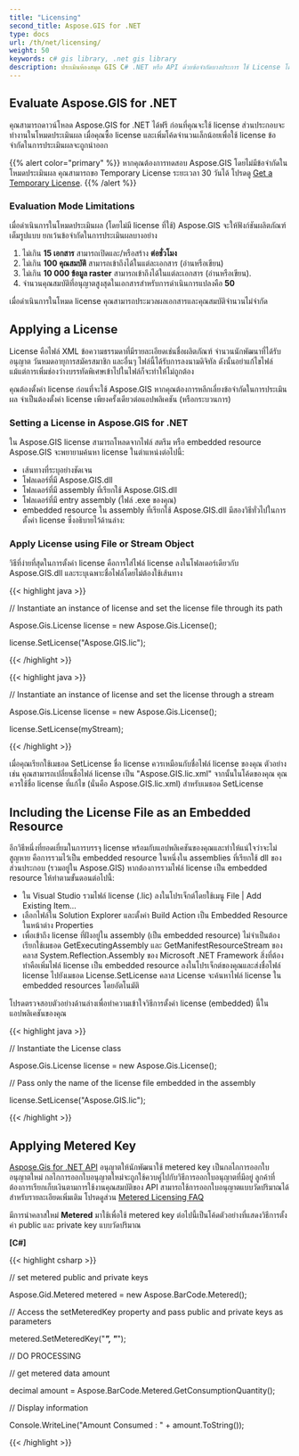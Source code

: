 ```yaml
---
title: "Licensing"
second_title: Aspose.GIS for .NET
type: docs
url: /th/net/licensing/
weight: 50
keywords: c# gis library, .net gis library
description: ประเมินห้องสมุด GIS C# .NET หรือ API ด้วยข้อจำกัดบางประการ ใช้ License โดยใช้ File หรือ Stream Object หรือเป็น Embedded Resource
---
```


## **Evaluate Aspose.GIS for .NET**
คุณสามารถดาวน์โหลด Aspose.GIS for .NET ได้ฟรี ก่อนที่คุณจะใช้ license ส่วนประกอบจะทำงานในโหมดประเมินผล เมื่อคุณซื้อ license และเพิ่มโค้ดจำนวนเล็กน้อยเพื่อใช้ license ข้อจำกัดในการประเมินผลจะถูกนำออก

{{% alert color="primary" %}} หากคุณต้องการทดสอบ Aspose.GIS โดยไม่มีข้อจำกัดในโหมดประเมินผล คุณสามารถขอ Temporary License ระยะเวลา 30 วันได้ โปรดดู [Get a Temporary License](https://purchase.aspose.com/temporary-license). {{% /alert %}} 
### **Evaluation Mode Limitations**
เมื่อดำเนินการในโหมดประเมินผล (โดยไม่มี license ที่ใช้) Aspose.GIS จะให้ฟังก์ชันผลิตภัณฑ์เต็มรูปแบบ ยกเว้นข้อจำกัดในการประเมินผลบางอย่าง

1. ไม่เกิน **15 เอกสาร** สามารถเปิดและ/หรือสร้าง **ต่อชั่วโมง**
2. ไม่เกิน **100 คุณสมบัติ** สามารถเข้าถึงได้ในแต่ละเอกสาร (อ่านหรือเขียน)
3. ไม่เกิน **10 000 ข้อมูล raster** สามารถเข้าถึงได้ในแต่ละเอกสาร (อ่านหรือเขียน).
4. จำนวนคุณสมบัติที่อนุญาตสูงสุดในเอกสารสำหรับการดำเนินการแปลงคือ **50**

เมื่อดำเนินการในโหมด license คุณสามารถประมวลผลเอกสารและคุณสมบัติจำนวนไม่จำกัด

## **Applying a License**
License คือไฟล์ XML ข้อความธรรมดาที่มีรายละเอียดเช่นชื่อผลิตภัณฑ์ จำนวนนักพัฒนาที่ได้รับอนุญาต วันหมดอายุการสมัครสมาชิก และอื่นๆ ไฟล์นี้ได้รับการลงนามดิจิทัล ดังนั้นอย่าแก้ไขไฟล์ แม้แต่การเพิ่มช่องว่างบรรทัดพิเศษเข้าไปในไฟล์ก็จะทำให้ไม่ถูกต้อง

คุณต้องตั้งค่า license ก่อนที่จะใช้ Aspose.GIS หากคุณต้องการหลีกเลี่ยงข้อจำกัดในการประเมินผล จำเป็นต้องตั้งค่า license เพียงครั้งเดียวต่อแอปพลิเคชัน (หรือกระบวนการ)
### **Setting a License in Aspose.GIS for .NET**
ใน Aspose.GIS license สามารถโหลดจากไฟล์ สตรีม หรือ embedded resource Aspose.GIS จะพยายามค้นหา license ในตำแหน่งต่อไปนี้:

- เส้นทางที่ระบุอย่างชัดเจน
- โฟลเดอร์ที่มี Aspose.GIS.dll
- โฟลเดอร์ที่มี assembly ที่เรียกใช้ Aspose.GIS.dll
- โฟลเดอร์ที่มี entry assembly (ไฟล์ .exe ของคุณ)
- embedded resource ใน assembly ที่เรียกใช้ Aspose.GIS.dll มีสองวิธีทั่วไปในการตั้งค่า license ซึ่งอธิบายไว้ด้านล่าง:
### **Apply License using File or Stream Object**
วิธีที่ง่ายที่สุดในการตั้งค่า license คือการใส่ไฟล์ license ลงในโฟลเดอร์เดียวกับ Aspose.GIS.dll และระบุเฉพาะชื่อไฟล์โดยไม่ต้องใช้เส้นทาง

{{< highlight java >}}

 // Instantiate an instance of license and set the license file through its path

Aspose.Gis.License license = new Aspose.Gis.License();

license.SetLicense("Aspose.GIS.lic");

{{< /highlight >}}

{{< highlight java >}}

 // Instantiate an instance of license and set the license through a stream

Aspose.Gis.License license = new Aspose.Gis.License();

license.SetLicense(myStream);

{{< /highlight >}}

เมื่อคุณเรียกใช้เมธอด SetLicense ชื่อ license ควรเหมือนกับชื่อไฟล์ license ของคุณ ตัวอย่างเช่น คุณสามารถเปลี่ยนชื่อไฟล์ license เป็น "Aspose.GIS.lic.xml" จากนั้นในโค้ดของคุณ คุณควรใช้ชื่อ license ที่แก้ไข (นั่นคือ Aspose.GIS.lic.xml) สำหรับเมธอด SetLicense

## **Including the License File as an Embedded Resource**
อีกวิธีหนึ่งที่ยอดเยี่ยมในการบรรจุ license พร้อมกับแอปพลิเคชันของคุณและทำให้แน่ใจว่าจะไม่สูญหาย คือการรวมไว้เป็น embedded resource ในหนึ่งใน assemblies ที่เรียกใช้ dll ของส่วนประกอบ (รวมอยู่ใน Aspose.GIS) หากต้องการรวมไฟล์ license เป็น embedded resource ให้ทำตามขั้นตอนต่อไปนี้:

- ใน Visual Studio รวมไฟล์ license (.lic) ลงในโปรเจ็กต์โดยใช้เมนู File | Add Existing Item...
- เลือกไฟล์ใน Solution Explorer และตั้งค่า Build Action เป็น Embedded Resource ในหน้าต่าง Properties
- เพื่อเข้าถึง license ที่ฝังอยู่ใน assembly (เป็น embedded resource) ไม่จำเป็นต้องเรียกใช้เมธอด GetExecutingAssembly และ GetManifestResourceStream ของคลาส System.Reflection.Assembly ของ Microsoft .NET Framework สิ่งที่ต้องทำคือเพิ่มไฟล์ license เป็น embedded resource ลงในโปรเจ็กต์ของคุณและส่งชื่อไฟล์ license ไปยังเมธอด License.SetLicense คลาส License จะค้นหาไฟล์ license ใน embedded resources โดยอัตโนมัติ

โปรดตรวจสอบตัวอย่างด้านล่างเพื่อทำความเข้าใจวิธีการตั้งค่า license (embedded) นี้ในแอปพลิเคชันของคุณ

{{< highlight java >}}

 // Instantiate the License class

Aspose.Gis.License license = new Aspose.Gis.License();

// Pass only the name of the license file embedded in the assembly

license.SetLicense("Aspose.GIS.lic");

{{< /highlight >}}

## **Applying Metered Key**
[Aspose.Gis for .NET API](/gis/net/) อนุญาตให้นักพัฒนาใช้ metered key เป็นกลไกการออกใบอนุญาตใหม่ กลไกการออกใบอนุญาตใหม่จะถูกใช้ควบคู่ไปกับวิธีการออกใบอนุญาตที่มีอยู่ ลูกค้าที่ต้องการเรียกเก็บเงินตามการใช้งานคุณสมบัติของ API สามารถใช้การออกใบอนุญาตแบบวัดปริมาณได้ สำหรับรายละเอียดเพิ่มเติม โปรดดูส่วน [Metered Licensing FAQ](https://purchase.aspose.com/faqs/licensing/metered)

มีการนำคลาสใหม่ **Metered** มาใช้เพื่อใช้ metered key ต่อไปนี้เป็นโค้ดตัวอย่างที่แสดงวิธีการตั้งค่า public และ private key แบบวัดปริมาณ

**[C#]**

{{< highlight csharp >}}

 // set metered public and private keys

Aspose.Gid.Metered metered = new Aspose.BarCode.Metered();

// Access the setMeteredKey property and pass public and private keys as parameters

metered.SetMeteredKey("*****", "*****");

// DO PROCESSING

// get metered data amount

decimal amount = Aspose.BarCode.Metered.GetConsumptionQuantity();

// Display information

Console.WriteLine("Amount Consumed : " + amount.ToString());


{{< /highlight >}}
